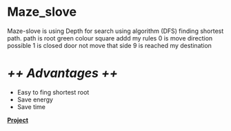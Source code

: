 # Maze_slove
Maze-slove is using Depth for search using  algorithm (DFS)
finding shortest path. 
path is root green colour square addd 
my rules 
0 is move direction possible 
1 is closed door not move that side  9 is reached my destination 
 # *++ Advantages ++*<br>
+ Easy to fing shortest root  <br>
+ Save energy  <br>
+ Save time <br>

<a href = "https://kuspilla.github.io/Student_Result_Management_System/"><B> Project<B> </a>

